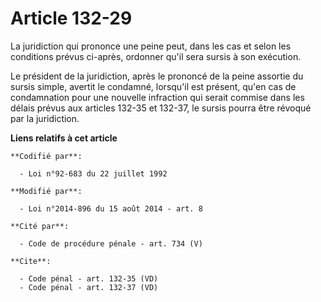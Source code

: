 # Article 132-29

La juridiction qui prononce une peine peut, dans les cas et selon les conditions prévus ci-après, ordonner qu'il sera sursis
à son exécution. 

Le président de la juridiction, après le prononcé de la peine assortie du sursis simple, avertit le condamné, lorsqu'il est
présent, qu'en cas de condamnation pour une nouvelle infraction qui serait commise dans les délais prévus aux articles 132-35
et 132-37, le sursis pourra être révoqué par la juridiction.

**Liens relatifs à cet article**

	**Codifié par**:

	  - Loi n°92-683 du 22 juillet 1992

	**Modifié par**:

	  - Loi n°2014-896 du 15 août 2014 - art. 8

	**Cité par**:

	  - Code de procédure pénale - art. 734 (V)

	**Cite**:

	  - Code pénal - art. 132-35 (VD)
	  - Code pénal - art. 132-37 (VD)
